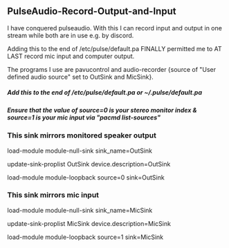 ## PulseAudio-Record-Output-and-Input

I have conquered pulseaudio. With this I can record input and output in one stream while both are in use e.g. by discord.

Adding this to the end of /etc/pulse/default.pa FINALLY permitted me to AT LAST record mic input and computer output.

The programs I use are pavucontrol and audio-recorder {source of "User defined audio source" set to OutSink and MicSink}.

##### Add this to the end of /etc/pulse/default.pa or ~/.pulse/default.pa

##### Ensure that the value of source=0 is your stereo monitor index & source=1 is your mic input via "pacmd list-sources"

  ### This sink mirrors monitored speaker output

load-module module-null-sink sink_name=OutSink

update-sink-proplist OutSink device.description=OutSink

load-module module-loopback source=0 sink=OutSink

  ### This sink mirrors mic input

load-module module-null-sink sink_name=MicSink

update-sink-proplist MicSink device.description=MicSink

load-module module-loopback source=1 sink=MicSink
